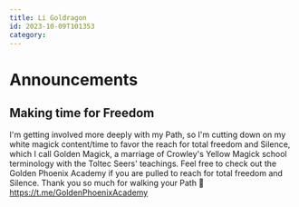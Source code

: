 ```yaml
---
title: Li Goldragon
id: 2023-10-09T101353
category: 
---
```


# Announcements
## Making time for Freedom
I'm getting involved more deeply with my Path, so I'm cutting down on my white magick content/time to favor the reach for total freedom and Silence, which I call Golden Magick, a marriage of Crowley's Yellow Magick school terminology with the Toltec Seers' teachings. Feel free to check out the Golden Phoenix Academy if you are pulled to reach for total freedom and Silence. Thank you so much for walking your Path 🙏
https://t.me/GoldenPhoenixAcademy
